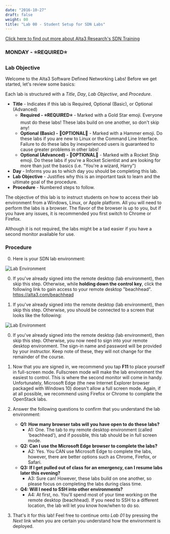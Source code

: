 ```yaml
---
date: "2016-10-27"
draft: false
weight: 00
title: "Lab 00 - Student Setup for SDN Labs"
---
```

[Click here to find out more about Alta3 Research's SDN Training](https://alta3.com/courses/sdn)
### MONDAY - &#x2B50;REQUIRED&#x2B50;

### Lab Objective

Welcome to the Alta3 Software Defined Networking Labs! Before we get started, let's review some basics:

Each lab is structured with a *Title*, *Day*, *Lab Objective*, and *Procedure*.

   - **Title** - Indicates if this lab is Required, Optional (Basic), or Optional (Advanced)
      - **Required - &#x2B50;REQUIRED&#x2B50;** - Marked with a Gold Star emoji. Everyone must do these labs! These labs build on one another, so don't skip any!
      - **Optional (Basic) - &#x1F528;OPTIONAL&#x1F528;** - Marked with a Hammer emoji. Do these labs if you are new to Linux or the Command Line Interface. Failure to do these labs by inexperienced users is guaranteed to cause greater problems in other labs!
      - **Optional (Advanced) - &#x1F680;OPTIONAL&#x1F680;** - Marked with a Rocket Ship emoji. Do these labs if you're a Rocket Scientist and are looking for more than just the basics (i.e. "You're a wizard, Harry")
   - **Day** - Informs you as to which day you should be completing this lab. 
   - **Lab Objective** - Justifies why this is an important task to learn and the ultimate goal of the procedure.
   - **Procedure** - Numbered steps to follow.

The objective of this lab is to instruct students on how to access their lab environment from a Windows, Linux, or Apple platform. All you will need to perform the labs is a browser. The flavor of the browser is up to you, but if you have any issues, it is recommended you first switch to Chrome or Firefox.

Although it is not required, the labs might be a tad easier if you have a second monitor available for use.

### Procedure

0. Here is your SDN lab environment: 

  ![Lab Environment](https://alta3.com/static/images/alta3_lab_00_openstack_desktop.png)

0. If you've already signed into the remote desktop (lab environment), then skip this step. Otherwise, while **holding down the control key**, click the following link to gain access to your remote desktop "beachhead". https://alta3.com/beachhead
    
0. If you've already signed into the remote desktop (lab environment), then skip this step. Otherwise, you should be connected to a screen that looks like the following:

  ![Lab Environment](https://alta3.com/static/images/alta3_lab_00_a_lab_desktop_signin.png)

0. If you've already signed into the remote desktop (lab environment), then skip this step. Otherwise, you now need to sign into your remote desktop environment. The sign-in name and password will be provided by your instructor. Keep note of these, they will not change for the remainder of the course.

0. Now that you are signed in, we recommend you tap **F11** to place yourself in full-screen mode. Fullscreen mode will make the lab environment the easiest to control. This is where the second monitor will come in handy. Unfortunately, Microsoft Edge (the new Internet Explorer browser packaged with Windows 10) doesn't allow a full screen mode. Again, if at all possible, we recommend using Firefox or Chrome to complete the OpenStack labs.
 
0. Answer the following questions to confirm that you understand the lab environment:
    - **Q1: How many browser tabs will you have open to do these labs?**
      - A1: One. The tab to my remote desktop environment (called 'beachhead'), and if possible, this tab should be in full screen mode.
    - **Q2: Can I use the Microsoft Edge browser to complete the labs?**
      - A2: Yes. You CAN use Microsoft Edge to complete the labs, however, there are better options such as Chrome, Firefox, or Safari.
    - **Q3: If I get pulled out of class for an emergency, can I resume labs later this evening?**
      - A3: Sure can! However, these labs build on one another, so please focus on completing the labs during class time.
    - **Q4: Will I need to SSH into other environments?**
      - A4: At first, no. You'll spend most of your time working on the remote desktop (beachhead). If you need to SSH to a different location, the lab will let you know how/when to do so.
    
0. That's it for this lab! Feel free to continue onto *Lab 01* by pressing the *Next* link when you are certain you understand how the environment is deployed.
